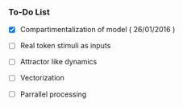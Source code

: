 ### To-Do List

- [x] Compartimentalization of model  ( 26/01/2016 )
- [ ] Real token stimuli as inputs
- [ ] Attractor like dynamics
- [ ] Vectorization
- [ ] Parrallel processing

